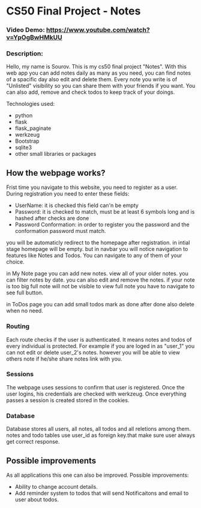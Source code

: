 # CS50 Final Project - Notes

### Video Demo: <https://www.youtube.com/watch?v=YpOgBwHMkUU>

### Description:

Hello, my name is Sourov. This is my cs50 final project "Notes". With this web app you can add notes daily as many as you need, you can find notes of a spacific day also edit and delete them. Every note you write is of "Unlisted" visibility so you can share them with your friends if you want. You can also add, remove and check todos to keep track of your doings.

Technologies used:

- python
- flask
- flask_paginate
- werkzeug
- Bootstrap
- sqlite3
- other small libraries or packages

## How the webpage works?

Frist time you navigate to this website, you need to register as a user. During registration you need to enter these fields:

- UserName: it is checked this field can'n be empty
- Password: it is checked to match, must be at least 6 symbols long and is hashed after checks are done
- Password Conformation: in order to register you the password and the conformation password must match.

you will be automaticly redirect to the homepage after registration. in intial stage homepage will be empty. but in navbar you will notice navigation to features like Notes and Todos. You can navigate to any of them of your choice.

in My Note page you can add new notes. view all of your older notes.
you can filter notes by date. you can also edit and remove the notes. if your note is too big full note will not be visible to view full note you have to navigate to see full button.

in ToDos page you can add small todos mark as done after done also delete when no need.

### Routing

Each route checks if the user is authenticated. It means notes and todos of every individual is protected. For example if you are loged in as "user_1" you can not edit or delete user_2's notes. however you will be able to view others note if he/she share notes link with you.

### Sessions

The webpage uses sessions to confirm that user is registered. Once the user logins, his credentials are checked with werkzeug. Once everything passes a session is created stored in the cookies.

### Database

Database stores all users, all notes, all todos and all reletions among them. notes and todo tables use user_id as foreign key.that make sure user always get correct response.

## Possible improvements

As all applications this one can also be improved. Possible improvements:

- Ability to change account details.
- Add reminder system to todos that will send Notificaitons and email to user about todos.

